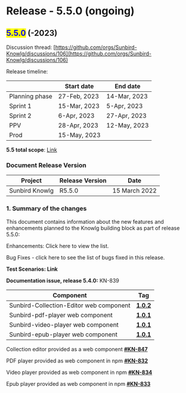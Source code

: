 # Release - 5.5.0 (ongoing)

## <mark style="color:blue;">5.5.0</mark> (-2023)

Discussion thread: [https://github.com/orgs/Sunbird-Knowlg/discussions/106](https://github.com/orgs/Sunbird-Knowlg/discussions/106)

Release timeline:

|                | Start date   | End date     |
| -------------- | ------------ | ------------ |
| Planning phase | 27-Feb, 2023 | 14-Mar, 2023 |
| Sprint 1       | 15-Mar, 2023 | 5-Apr, 2023  |
| Sprint 2       | 6-Apr, 2023  | 27-Apr, 2023 |
| PPV            | 28-Apr, 2023 | 12-May, 2023 |
| Prod           | 15-May, 2023 |              |

**5.5 total scope**: [Link](https://project-sunbird.atlassian.net/issues/?filter=12779)

### Document Release Version

| Project        | Release Version | Date          |
| -------------- | --------------- | ------------- |
| Sunbird Knowlg | R5.5.0          | 15 March 2022 |

### **1. Summary of the changes**

This document contains information about the new features and enhancements planned to the Knowlg building block as part of release 5.5.0:

Enhancements: Click here to view the list.&#x20;

Bug Fixes - click here to see the list of bugs fixed in this release.

**Test Scenarios: Link**

**Documentation issue, release 5.4.0:** KN-839



| Component                               | Tag                                                                                                               |
| --------------------------------------- | ----------------------------------------------------------------------------------------------------------------- |
| Sunbird-Collection-Editor web component | [**1.0.2**](https://www.npmjs.com/package/@project-sunbird/sunbird-collection-editor-web-component?)              |
| Sunbird-pdf-player web component        | [**1.0.1**](https://www.npmjs.com/package/@project-sunbird/sunbird-pdf-player-web-component?activeTab=versions)   |
| Sunbird-video-player web component      | [**1.0.1**](https://www.npmjs.com/package/@project-sunbird/sunbird-video-player-web-component?activeTab=versions) |
| Sunbird-epub-player web component       | [**1.0.1**](https://www.npmjs.com/package/@project-sunbird/sunbird-epub-player-web-component?activeTab=versions)  |



&#x20;Collection editor provided as a web component  [**#KN-847**](https://project-sunbird.atlassian.net/browse/KN-847)

&#x20;PDF player provided as web component in npm [ **#KN-832**](https://project-sunbird.atlassian.net/browse/KN-832)

&#x20;Video player provided as web component in npm [**#KN-834**](https://project-sunbird.atlassian.net/browse/KN-834)

&#x20;Epub player provided as web component in npm [**#KN-833**](https://project-sunbird.atlassian.net/browse/KN-833)
